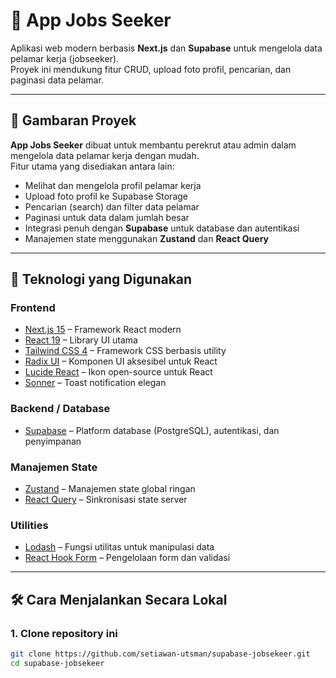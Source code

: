 # 🧭 App Jobs Seeker

Aplikasi web modern berbasis **Next.js** dan **Supabase** untuk mengelola data pelamar kerja (jobseeker).  
Proyek ini mendukung fitur CRUD, upload foto profil, pencarian, dan paginasi data pelamar.

---

## 🚀 Gambaran Proyek

**App Jobs Seeker** dibuat untuk membantu perekrut atau admin dalam mengelola data pelamar kerja dengan mudah.  
Fitur utama yang disediakan antara lain:

- Melihat dan mengelola profil pelamar kerja  
- Upload foto profil ke Supabase Storage  
- Pencarian (search) dan filter data pelamar  
- Paginasi untuk data dalam jumlah besar  
- Integrasi penuh dengan **Supabase** untuk database dan autentikasi  
- Manajemen state menggunakan **Zustand** dan **React Query**  

---

## 🧰 Teknologi yang Digunakan

### **Frontend**
- [Next.js 15](https://nextjs.org/) – Framework React modern  
- [React 19](https://react.dev/) – Library UI utama  
- [Tailwind CSS 4](https://tailwindcss.com/) – Framework CSS berbasis utility  
- [Radix UI](https://www.radix-ui.com/) – Komponen UI aksesibel untuk React  
- [Lucide React](https://lucide.dev/) – Ikon open-source untuk React  
- [Sonner](https://sonner.emilkowal.ski/) – Toast notification elegan  

### **Backend / Database**
- [Supabase](https://supabase.com/) – Platform database (PostgreSQL), autentikasi, dan penyimpanan  

### **Manajemen State**
- [Zustand](https://zustand-demo.pmnd.rs/) – Manajemen state global ringan  
- [React Query](https://tanstack.com/query) – Sinkronisasi state server  

### **Utilities**
- [Lodash](https://lodash.com/) – Fungsi utilitas untuk manipulasi data  
- [React Hook Form](https://react-hook-form.com/) – Pengelolaan form dan validasi  

---

## 🛠️ Cara Menjalankan Secara Lokal

### 1. Clone repository ini
```bash
git clone https://github.com/setiawan-utsman/supabase-jobsekeer.git
cd supabase-jobsekeer
